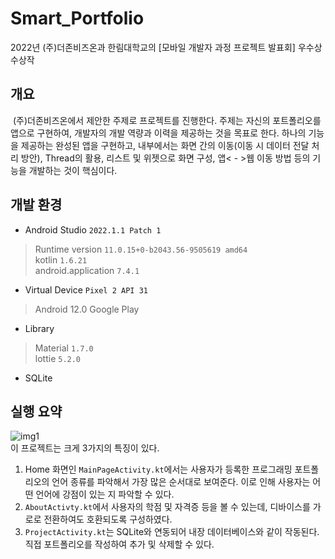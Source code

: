 # Smart_Portfolio
2022년 (주)더존비즈온과 한림대학교의 [모바일 개발자 과정 프로젝트 발표회] 우수상 수상작
## 개요
&nbsp;(주)더존비즈온에서 제안한 주제로 프로젝트를 진행한다. 주제는 자신의 포트폴리오를 앱으로 구현하여, 개발자의 개발 역량과 이력을 제공하는 것을 목표로 한다. 하나의 기능을 제공하는 완성된 앱을 구현하고, 내부에서는 화면 간의 이동(이동 시 데이터 전달 처리 방안), Thread의 활용, 리스트 및 위젯으로 화면 구성, 앱< - >웹 이동 방법 등의 기능을 개발하는 것이 핵심이다.
## 개발 환경
* Android Studio `2022.1.1 Patch 1`
> Runtime version `11.0.15+0-b2043.56-9505619 amd64`   
> kotlin `1.6.21`   
> android.application `7.4.1`
* Virtual Device `Pixel 2 API 31`
> Android 12.0 Google Play
* Library
> Material `1.7.0`   
> lottie `5.2.0`
* SQLite
## 실행 요약
![img1](etc/시연동영상.gif)   
이 프로젝트는 크게 3가지의 특징이 있다.
1. Home 화면인 `MainPageActivity.kt`에서는 사용자가 등록한 프로그래밍 포트폴리오의 언어 종류를 파악해서 가장 많은 순서대로 보여준다. 이로 인해 사용자는 어떤 언어에 강점이 있는 지 파악할 수 있다.
2. `AboutActivty.kt`에서 사용자의 학점 및 자격증 등을 볼 수 있는데, 디바이스를 가로로 전환하여도 호환되도록 구성하였다.
3. `ProjectActivity.kt`는 SQLite와 연동되어 내장 데이터베이스와 같이 작동된다. 직접 포트폴리오를 작성하여 추가 및 삭제할 수 있다.
